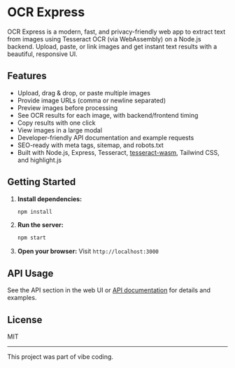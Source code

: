 # OCR Express

OCR Express is a modern, fast, and privacy-friendly web app to extract text from images using Tesseract OCR (via WebAssembly) on a Node.js backend. Upload, paste, or link images and get instant text results with a beautiful, responsive UI.

## Features
- Upload, drag & drop, or paste multiple images
- Provide image URLs (comma or newline separated)
- Preview images before processing
- See OCR results for each image, with backend/frontend timing
- Copy results with one click
- View images in a large modal
- Developer-friendly API documentation and example requests
- SEO-ready with meta tags, sitemap, and robots.txt
- Built with Node.js, Express, Tesseract, [tesseract-wasm](https://www.npmjs.com/package/tesseract-wasm), Tailwind CSS, and highlight.js


## Getting Started
1. **Install dependencies:**
   ```bash
   npm install
   ```
2. **Run the server:**
   ```bash
   npm start
   ```
3. **Open your browser:**
   Visit `http://localhost:3000`

## API Usage
See the API section in the web UI or [API documentation](#api) for details and examples.

## License
MIT

---
This project was part of vibe coding.
